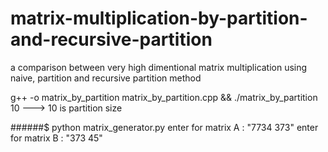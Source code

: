 # matrix-multiplication-by-partition-and-recursive-partition
a comparison between very high dimentional matrix multiplication using naive, partition and recursive partition method

g++ -o matrix_by_partition matrix_by_partition.cpp && ./matrix_by_partition 10 ---> 10 is partition size

######$ python matrix_generator.py 
enter for matrix A : "7734 373"
enter for matrix B : "373 45"
